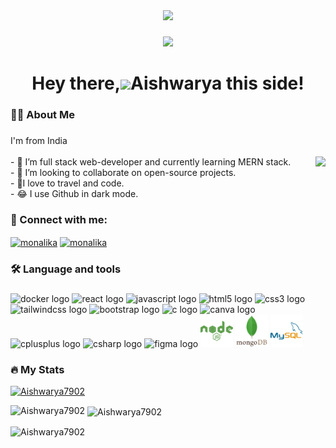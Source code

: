 

<div align="center">
  <img height="190" src="https://miro.medium.com/v2/resize:fit:1400/format:webp/1*qdAW1TjCN57h1lbuuzvchg.gif"  />
</div>

###

<div align="center">
</div>

###

<div align="center">
  <img src="https://visitor-badge.laobi.icu/badge?page_id=Aishwarya7902.Aishwarya7902"  />
</div>

###

<h1 align="center">Hey there,<img src="https://raw.githubusercontent.com/MartinHeinz/MartinHeinz/master/wave.gif" width="40px">Aishwarya this side!</h1>

###



<h3 align="left">👩‍💻  About Me</h3>

###

<p align="left">I'm from India<br><br>
  <img align="right" height="300" src="https://miro.medium.com/v2/resize:fit:828/format:webp/0*yBvA5CnEX3Sd4aod.gif" />
  - 🔭 I’m full stack web-developer and currently learning MERN stack.<br>-  👀 I’m looking to collaborate on open-source projects.<br>- 💞I love to travel and code.<br>- 😂 I use Github in dark mode.</p>

<h3 align="left">🤝 Connect with me:</h3>
<p align="left">
<a href="https://twitter.com/Aishwarya_1007" target="blank"><img align="center" src="https://raw.githubusercontent.com/rahuldkjain/github-profile-readme-generator/master/src/images/icons/Social/twitter.svg" alt="monalika" height="30" width="40" /></a>
<a href="https://www.linkedin.com/in/aishwarya-gupta-9218291b3/" target="blank"><img align="center" src="https://upload.wikimedia.org/wikipedia/commons/8/81/LinkedIn_icon.svg" alt="monalika" height="30" width="40" /></a>
</p>


<h3 align="left">🛠 Language and tools</h3>

###

<div align="left">
  <img src="https://cdn.jsdelivr.net/gh/devicons/devicon/icons/docker/docker-plain-wordmark.svg" height="40" width="52" alt="docker logo"  />
  <img src="https://cdn.jsdelivr.net/gh/devicons/devicon/icons/react/react-original.svg" height="40" width="52" alt="react logo"  />
  <img src="https://cdn.jsdelivr.net/gh/devicons/devicon/icons/javascript/javascript-original.svg" height="40" width="52" alt="javascript logo"  />
  <img src="https://cdn.jsdelivr.net/gh/devicons/devicon/icons/html5/html5-original.svg" height="40" width="52" alt="html5 logo"  />
  <img src="https://cdn.jsdelivr.net/gh/devicons/devicon/icons/css3/css3-original.svg" height="40" width="52" alt="css3 logo"  />
  <img src="https://cdn.jsdelivr.net/gh/devicons/devicon/icons/tailwindcss/tailwindcss-original-wordmark.svg" height="40" width="52" alt="tailwindcss logo"  />
  <img src="https://cdn.jsdelivr.net/gh/devicons/devicon/icons/bootstrap/bootstrap-original.svg" height="40" width="52" alt="bootstrap logo"  />
  
  <img src="https://cdn.jsdelivr.net/gh/devicons/devicon/icons/c/c-original.svg" height="40" width="52" alt="c logo"  />
  <img src="https://cdn.jsdelivr.net/gh/devicons/devicon/icons/canva/canva-original.svg" height="40" width="52" alt="canva logo"  />
  <img src="https://cdn.jsdelivr.net/gh/devicons/devicon/icons/cplusplus/cplusplus-original.svg" height="40" width="52" alt="cplusplus logo"  />
  <img src="https://cdn.jsdelivr.net/gh/devicons/devicon/icons/csharp/csharp-original.svg" height="40" width="52" alt="csharp logo"  />
  <img src="https://cdn.jsdelivr.net/gh/devicons/devicon/icons/figma/figma-original.svg" height="40" width="52" alt="figma logo"  />
  <img src="https://raw.githubusercontent.com/devicons/devicon/v2.15.1/icons/nodejs/nodejs-plain-wordmark.svg" height="52" width="52" alt="nodejs logo"  />
  <img src="https://raw.githubusercontent.com/devicons/devicon/v2.15.1/icons/mongodb/mongodb-original-wordmark.svg" height="52" width="52" alt="mongodb logo"  />
  <img src="https://raw.githubusercontent.com/devicons/devicon/v2.15.1/icons/mysql/mysql-original-wordmark.svg" height="52" width="52" alt="mysql logo"  />
  
  
</div>
</div>
</div>
</div>
<h3 align="left">🔥 My Stats</h3>
<p align="left"> <a href="https://github.com/ryo-ma/github-profile-trophy"><img src="https://github-profile-trophy.vercel.app/?username=Aishwarya7902&theme=dracula" alt="Aishwarya7902" /></a> </p>

<!-- <p align="left"> <a href="https://twitter.com/monalika" target="blank"><img src="https://img.shields.io/twitter/follow/monalika?logo=twitter&style=for-the-badge" alt="monalika" /></a> </p>
 -->

<p><img align="left" src="https://github-readme-stats.vercel.app/api/top-langs?username=Aishwarya7902&show_icons=true&locale=en&layout=compact&theme=radical&disable_animations=true" alt="Aishwarya7902" /></p>

<p>&nbsp;<img align="center" src="https://github-readme-stats.vercel.app/api?username=Aishwarya7902&show_icons=true&locale=en&theme=radical&disable_animations=true" alt="Aishwarya7902" /></p>

<p><img align="center" src="https://github-readme-streak-stats.herokuapp.com/?user=Aishwarya7902&theme=radical&disable_animations=true" alt="Aishwarya7902" /></p>




<!-- <br clear="both"> -->


<!-- - 👋 Hi, I’m @MonalikaPatnaik
- 👀 I’m interested in Web development and problem solving.
- 🌱 I’m currently learning Reactjs and backend development.
- 💞️ I’m looking to collaborate on open source projects.
- 📫Reach out to me on [Linkedin](https://www.linkedin.com/in/monalika-patnaik-b38931230).



<p align="left"> <a href="https://github.com/ryo-ma/github-profile-trophy"><img src="https://github-profile-trophy.vercel.app/?username=monalikapatnaik" alt="monalikapatnaik" /></a> </p>


<p align="left">
</p>

<h3 align="left">Languages and Tools:</h3>
<p align="left"> <a href="https://www.cprogramming.com/" target="_blank" rel="noreferrer"> <img src="https://raw.githubusercontent.com/devicons/devicon/master/icons/c/c-original.svg" alt="c" width="40" height="40"/> </a> <a href="https://www.w3schools.com/cpp/" target="_blank" rel="noreferrer"> <img src="https://raw.githubusercontent.com/devicons/devicon/master/icons/cplusplus/cplusplus-original.svg" alt="cplusplus" width="40" height="40"/> </a> <a href="https://www.w3schools.com/cs/" target="_blank" rel="noreferrer"> <img src="https://raw.githubusercontent.com/devicons/devicon/master/icons/csharp/csharp-original.svg" alt="csharp" width="40" height="40"/> </a> <a href="https://www.w3.org/html/" target="_blank" rel="noreferrer"> <img src="https://raw.githubusercontent.com/devicons/devicon/master/icons/html5/html5-original-wordmark.svg" alt="html5" width="40" height="40"/> </a> <a href="https://developer.mozilla.org/en-US/docs/Web/JavaScript" target="_blank" rel="noreferrer"> <img src="https://raw.githubusercontent.com/devicons/devicon/master/icons/javascript/javascript-original.svg" alt="javascript" width="40" height="40"/> </a> <a href="https://www.python.org" target="_blank" rel="noreferrer"> <img src="https://raw.githubusercontent.com/devicons/devicon/master/icons/python/python-original.svg" alt="python" width="40" height="40"/> </a> <a href="https://reactjs.org/" target="_blank" rel="noreferrer"> <img src="https://raw.githubusercontent.com/devicons/devicon/master/icons/react/react-original-wordmark.svg" alt="react" width="40" height="40"/> </a> <a href="https://unity.com/" target="_blank" rel="noreferrer"> <img src="https://www.vectorlogo.zone/logos/unity3d/unity3d-icon.svg" alt="unity" width="40" height="40"/> </a> </p>

<p><img align="left" src="https://github-readme-stats.vercel.app/api/top-langs?username=monalikapatnaik&show_icons=true&locale=en&layout=compact" alt="monalikapatnaik" /></p>

<p>&nbsp;<img align="center" src="https://github-readme-stats.vercel.app/api?username=monalikapatnaik&show_icons=true&locale=en" alt="monalikapatnaik" /></p>

<p><img align="center" src="https://github-readme-streak-stats.herokuapp.com/?user=monalikapatnaik&" alt="monalikapatnaik" /></p>
